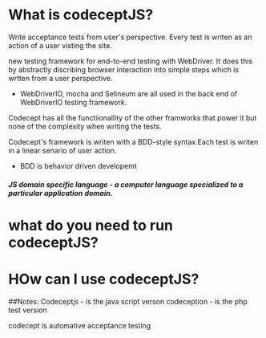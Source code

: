 # What is codeceptJS?

Write acceptance tests from user's perspective. Every test is writen as an action of a user visting the site.

new testing framework for end-to-end testing with WebDriver. It does this by abstractly discribing browser interaction into simple steps which is wrtten from a user perspective. 

  - WebDriverIO, mocha and Selineum are all used in the back end of WebDriverIO testing framework. 

Codecept has all the functiionallity of the other framworks that power it but none of the complexity when writing the tests. 

Codecept's framework is writen with a BDD-style syntax.Each test is writen in a linear senario of user action. 
  - BDD is behavior driven developemt 

##### JS domain specific language - a computer language specialized to a particular application domain. 


# what do you need to run codeceptJS?



# HOw can I use codeceptJS?

##Notes:
Codeceptjs - is the java script verson 
codeception - is the php test version

codecept is automative acceptance testing

